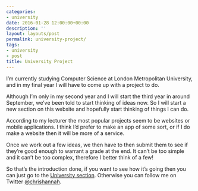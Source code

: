 ```yaml
---
categories:
- university
date: 2016-01-28 12:00:00+00:00
description: ''
layout: layouts/post
permalink: university-project/
tags:
- university
- post
title: University Project
---
```


<div class="kg-card-markdown">
<p>I&#8217;m currently studying Computer Science at London Metropolitan University, and in my final year I will have to come up with a project to do.</p>
<p>Although I&#8217;m only in my second year and I will start the third year in around September, we&#8217;ve been told to start thinking of ideas now. So I will start a new section on this website and hopefully start thinking of things I can do.</p>
<p>According to my lecturer the most popular projects seem to be websites or mobile applications. I think I&#8217;d prefer to make an app of some sort, or if I do make a website then it will be more of a service.</p>
<p>Once we work out a few ideas, we then have to then submit them to see if they&#8217;re good enough to warrant a grade at the end. It can&#8217;t be too simple and it can&#8217;t be too complex, therefore I better think of a few!</p>
<p>So that&#8217;s the introduction done, if you want to see how it&#8217;s going then you can just go to the <a href="https://chrishannah.xyz/tag/university/">University section</a>. Otherwise you can follow me on Twitter <a href="http://www.twitter.com/chrishannah">@chrishannah</a>.</p>
</div>